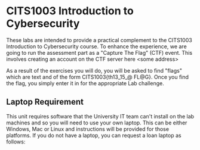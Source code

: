 # CITS1003 Introduction to Cybersecurity

These labs are intended to provide a practical complement to the CITS1003 Introduction to Cybersecurity course. To enhance the experience, we are going to run the assessment part as a "Capture The Flag" \(CTF\) event. This involves creating an account on the CTF server here &lt;some address&gt;

As a result of the exercises you will do, you will be asked to find "flags" which are text and of the form CITS1003{th13\_15\_@ FL@G}. Once you find the flag, you simply enter it in for the appropriate Lab challenge. 

## Laptop Requirement

This unit requires software that the University IT team can't install on the lab machines and so you will need to use your own laptop. This can be either Windows, Mac or Linux and instructions will be provided for those platforms. If you do not have a laptop, you can request a loan laptop as follows:









